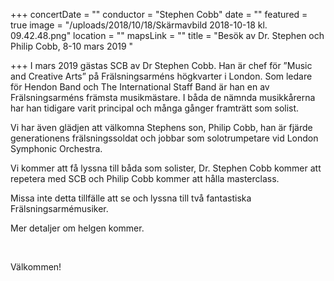 +++
concertDate = ""
conductor = "Stephen Cobb"
date = ""
featured = true
image = "/uploads/2018/10/18/Skärmavbild 2018-10-18 kl. 09.42.48.png"
location = ""
mapsLink = ""
title = "Besök av Dr. Stephen och Philip Cobb, 8-10 mars 2019                  "

+++
I mars 2019 gästas SCB av Dr Stephen Cobb. Han är chef för ”Music and Creative Arts” på Frälsningsarméns högkvarter i London. Som ledare för Hendon Band och The International Staff Band är han en av Frälsningsarméns främsta musikmästare. I båda de nämnda musikkårerna har han tidigare varit principal och många gånger framträtt som solist. 

Vi har även glädjen att välkomna Stephens son, Philip Cobb, han är fjärde generationens frälsningssoldat och jobbar som solotrumpetare vid London Symphonic Orchestra.

Vi kommer att få lyssna till båda som solister, Dr. Stephen Cobb kommer att repetera med SCB och Philip Cobb kommer att hålla masterclass.

Missa inte detta tillfälle att se och lyssna till två fantastiska Frälsningsarmémusiker.

Mer detaljer om helgen kommer.

 

Välkommen!